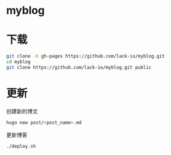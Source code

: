 # myblog

# 下载

```bash
git clone -b gh-pages https://github.com/lack-io/myblog.git
cd myblog
git clone https://github.com/lack-io/myblog.git public
```

# 更新

创建新的博文
```bash
hugo new post/<post_name>.md
```

更新博客
```bash
./deploy.sh
```

